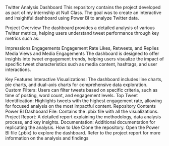 Twitter Analysis Dashboard
This repository contains the project developed as part of my internship at Null Class. The goal was to create an interactive and insightful dashboard using Power BI to analyze Twitter data.

Project Overview
The dashboard provides a detailed analysis of various Twitter metrics, helping users understand tweet performance through key metrics such as:

Impressions
Engagements
Engagement Rate
Likes, Retweets, and Replies
Media Views and Media Engagements
The dashboard is designed to offer insights into tweet engagement trends, helping users visualize the impact of specific tweet characteristics such as media content, hashtags, and user interactions.

Key Features
Interactive Visualizations: The dashboard includes line charts, pie charts, and dual-axis charts for comprehensive data exploration.
Custom Filters: Users can filter tweets based on specific criteria, such as time of posting, word count, and engagement levels.
Top Tweet Identification: Highlights tweets with the highest engagement rate, allowing for focused analysis on the most impactful content.
Repository Contents
Power BI Dashboard File: Contains the .pbix file with all the visualizations.
Project Report: A detailed report explaining the methodology, data analysis process, and key insights.
Documentation: Additional documentation for replicating the analysis.
How to Use
Clone the repository.
Open the Power BI file (.pbix) to explore the dashboard.
Refer to the project report for more information on the analysis and findings
